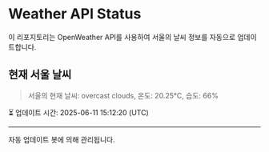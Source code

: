 
# Weather API Status

이 리포지토리는 OpenWeather API를 사용하여 서울의 날씨 정보를 자동으로 업데이트합니다.

## 현재 서울 날씨
> 서울의 현재 날씨: overcast clouds, 온도: 20.25°C, 습도: 66%

⏳ 업데이트 시간: 2025-06-11 15:12:20 (UTC)

---
자동 업데이트 봇에 의해 관리됩니다.

